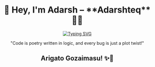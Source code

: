 <div align="center">
<h1>👋 Hey, I'm Adarsh –  **Adarshteq** 👨‍💻</h1>
</div>

<div align="center">
 <a href="https://git.io/typing-svg"><img src="https://readme-typing-svg.herokuapp.com?font=Fira+Code&pause=1000&color=3B82F6&width=435&lines=Frontend+Developer;+Enthusiast+in+AI+Tools;Graphic+Designer;AI+ML+Engineer" alt="Typing SVG" align="center"/></a>
</div>

<p align="center">"Code is poetry written in logic, and every bug is just a plot twist!"</p>

<div align="center">
<h2>Arigato Gozaimasu! ✨🤍</h2>
</div>

